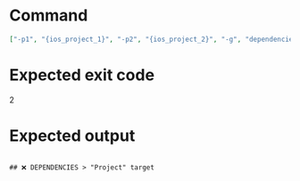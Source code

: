 # Command
```json
["-p1", "{ios_project_1}", "-p2", "{ios_project_2}", "-g", "dependencies", "-t", "Project", "-f", "markdown"]
```

# Expected exit code
2

# Expected output
```

## ❌ DEPENDENCIES > "Project" target



```

